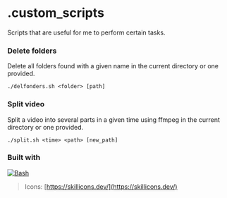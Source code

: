 # .custom_scripts

Scripts that are useful for me to perform certain tasks.

### Delete folders

Delete all folders found with a given name in the current directory or one provided.

```shell
./delfonders.sh <folder> [path]
```

### Split video

Split a video into several parts in a given time using ffmpeg in the current directory or one provided.

```shell
./split.sh <time> <path> [new_path]
```

### Built with

[![Bash](https://skillicons.dev/icons?i=bash)](https://en.wikipedia.org/wiki/Shell_script)

> Icons: [https://skillicons.dev/](https://skillicons.dev/)